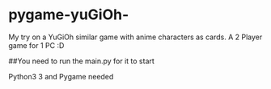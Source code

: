 # pygame-yuGiOh-
My try on a YuGiOh similar game with anime characters as cards. A 2 Player game for 1 PC :D

##You need to run the main.py for it to start

Python3 3 and Pygame needed

